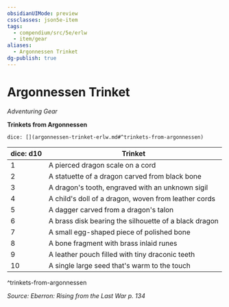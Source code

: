 ```yaml
---
obsidianUIMode: preview
cssclasses: json5e-item
tags:
  - compendium/src/5e/erlw
  - item/gear
aliases:
  - Argonnessen Trinket
dg-publish: true
---
```

# Argonnessen Trinket
*Adventuring Gear*  


**Trinkets from Argonnessen**

`dice: [](argonnessen-trinket-erlw.md#^trinkets-from-argonnessen)`

| dice: d10 | Trinket |
|-----------|---------|
| 1 | A pierced dragon scale on a cord |
| 2 | A statuette of a dragon carved from black bone |
| 3 | A dragon's tooth, engraved with an unknown sigil |
| 4 | A child's doll of a dragon, woven from leather cords |
| 5 | A dagger carved from a dragon's talon |
| 6 | A brass disk bearing the silhouette of a black dragon |
| 7 | A small egg-shaped piece of polished bone |
| 8 | A bone fragment with brass inlaid runes |
| 9 | A leather pouch filled with tiny draconic teeth |
| 10 | A single large seed that's warm to the touch |
^trinkets-from-argonnessen

*Source: Eberron: Rising from the Last War p. 134*